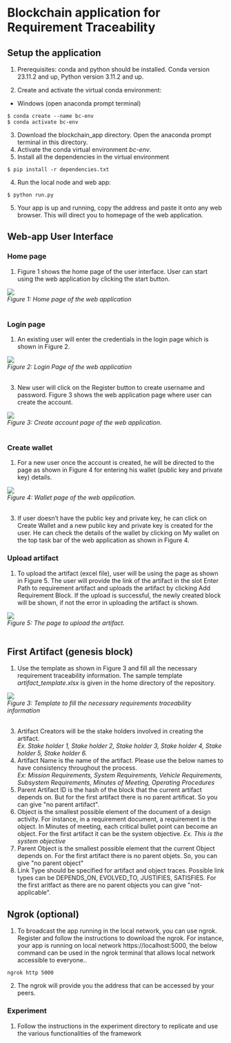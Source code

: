 # Blockchain application for Requirement Traceability

## Setup the application
1. Prerequisites: conda and python should be installed. Conda version 23.11.2 and up, Python version 3.11.2 and up. 

3. Create and activate the virtual conda environment:
  - Windows (open anaconda prompt terminal)
```
$ conda create --name bc-env
$ conda activate bc-env
```
3. Download the blockchain_app directory. Open the anaconda prompt terminal in this directory.
4. Activate the conda virtual environment _bc-env_.
5. Install all the dependencies in the virtual environment
```
$ pip install -r dependencies.txt
```
4. Run the local node and web app:
```
$ python run.py
```
5. Your app is up and running, copy the address and paste it onto any web browser. This will direct you to homepage of the web application.
   
## Web-app User Interface
### Home page
1. Figure 1 shows the home page of the user interface. User can start using the web application by clicking the start button. <br>
   
![](/assets_main/web_app_welcome.png) <br>
*Figure 1: Home page of the web application* <br>
<br> 

### Login page
1. An existing user will enter the credentials in the login page which is shown in Figure 2. <br>
   
![](/assets_main/web_app_login.png) <br>
*Figure 2: Login Page of the web application* <br>
<br> 

3. New user will click on the Register button to create username and password. Figure 3 shows the web application page where user can create the account. <br>
   
![](/assets_main/web_app_create_account.png) <br>
*Figure 3: Create account page of the web application.* <br>
<br> 

### Create wallet
1. For a new user once the account is created, he will be directed to the page as shown in Figure 4 for entering his wallet (public key and private key) details. <br>

![](/assets_main/web_app_create_wallet.png) <br>
*Figure 4: Wallet page of the web application.* <br>
<br> 

3. If user doesn’t have the public key and private key, he can click on Create Wallet and a new public key and private key is created for the user. He can check the details of the wallet by clicking on My wallet on the top task bar of the web application as shown in Figure 4.

### Upload artifact
1. To upload the artifact (excel file), user will be using the page as shown in Figure 5. The user will provide the link of the artifact in the slot Enter Path to requirement artifact and uploads the artifact by clicking Add Requirement Block. If the upload is successful, the newly created block will be shown, if not the error in uploading the artifact is shown. <br>
   
![](/assets_main/web_app_upload_artifact.png) <br>
*Figure 5: The page to upload the artifact.* <br>
<br> 

## First Artifact (genesis block)
1. Use the template as shown in Figure 3 and fill all the necessary requirement traceability information. The sample template _artifact_template.xlsx_ is given in the home directory of the repository. <br>
   
![](/experiment/assets/art_template.png) <br>
*Figure 3: Template to fill the necessary requirements traceability information* <br>
<br> 

3. Artifact Creators will be the stake holders involved in creating the artifact. <br>
   _Ex. Stake holder 1, Stake holder 2, Stake holder 3, Stake holder 4, Stake holder 5, Stake holder 6._
4. Artifact Name is the name of the artifact. Please use the below names to have consistency throughout the process. <br>
  _Ex: Mission Requirements, System Requirements, Vehicle Requirements, Subsystem Requirements, Minutes of Meeting, Operating Procedures_
5. Parent Artifact ID is the hash of the block that the current artifact depends on. But for the first artifact there is no parent artificat. So you can give "no parent artifact".
7. Object is the smallest possible element of the document of a design activity. For instance, in a requirement document, a requirement is the object. In Minutes of meeting, each critical bullet point can become an object. For the first artifact it can be the system objective.
   _Ex. This is the system objective_
9. Parent Object is the smallest possible element that the current Object depends on. For the first artifact there is no parent objets. So, you can give "no parent object"
10. Link Type should be specified for artifact and object traces. Possible link types can be DEPENDS_ON, EVOLVED_TO, JUSTIFIES, SATISFIES. For the first aritfact as there are no parent objects you can give "not-applicable".

## Ngrok (optional)
1. To broadcast the app running in the local network, you can use ngrok. Register and follow the instructions to download the ngrok. For instance, your app is running on local network https://localhost:5000, the below command can be used in the ngrok terminal that allows local network accessible to everyone..
```
ngrok http 5000
```
2. The ngrok will provide you the address that can be accessed by your peers.

### Experiment
1. Follow the instructions in the experiment directory to replicate and use the various functionalities of the framework
